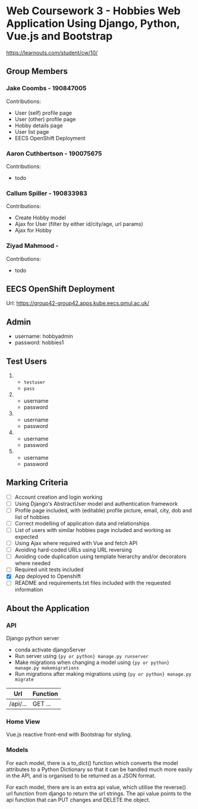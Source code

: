 # Web Coursework 3 - Hobbies Web Application Using Django, Python, Vue.js and Bootstrap

https://learnouts.com/student/cw/10/

## Group Members

### Jake Coombs - 190847005

Contributions:

- User (self) profile page
- User (other) profile page
- Hobby details page
- User list page
- EECS OpenShift Deployment

### Aaron Cuthbertson - 190075675

Contributions:

- todo

### Callum Spiller - 190833983

Contributions:

- Create Hobby model
- Ajax for User (filter by either id/city/age, url params)
- Ajax for Hobby

### Ziyad Mahmood -

Contributions:

- todo

## EECS OpenShift Deployment

Url: https://group42-group42.apps.kube.eecs.qmul.ac.uk/

## Admin

- username: hobbyadmin
- password: hobbies1

## Test Users

1.  - `testuser`
    - `pass`
2.  - username
    - password
3.  - username
    - password
4.  - username
    - password
5.  - username
    - password

## Marking Criteria

- [ ] Account creation and login working
- [ ] Using Django's AbstractUser model and authentication framework
- [ ] Profile page included, with (editable) profile picture, email, city, dob and list of hobbies
- [ ] Correct modelling of application data and relationships
- [ ] List of users with similar hobbies page included and working as expected
- [ ] Using Ajax where required with Vue and fetch API
- [ ] Avoiding hard-coded URLs using URL reversing
- [ ] Avoiding code duplication using template hierarchy and/or decorators where needed
- [ ] Required unit tests included
- [x] App deployed to Openshift
- [ ] README and requirements.txt files included with the requested information

## About the Application

### API

Django python server

- conda activate djangoServer
- Run server using `{py or python} manage.py runserver`
- Make migrations when changing a model using `{py or python} manage.py makemigrations`
- Run migrations after making migrations using `{py or python} manage.py migrate`

| Url      | Function |
| -------- | -------- |
| /api/... | GET ...  |

### Home View

Vue.js reactive front-end with Bootstrap for styling.

### Models

For each model, there is a to_dict() function which converts the model attributes to a Python Dictionary so that it can be handled much more easily in the API, and is organised to be returned as a JSON format.

For each model, there are is an extra api value, which utilise the reverse() url function from django to return the url strings.
The api value points to the api function that can PUT changes and DELETE the object.
